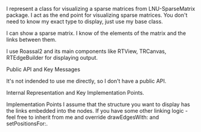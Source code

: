 I represent a class for visualizing a sparse matrices from LNU-SparseMatrix package.
I act as the end point for visualizing sparse matrices. 
You don't need to know my exact type to display, just use my base class.

I can show a sparse matrix.
I know of the elements of the matrix and the links between them.

I use Roassal2 and its main components like RTView, TRCanvas, RTEdgeBuilder for displaying output.

Public API and Key Messages

It's not indended to use me directly, so I don't have a public API.

Internal Representation and Key Implementation Points.

   Implementation Points
	I assume that the structure you want to display has the links embedded into the nodes.
	If you have some other linking logic - feel free to inherit from me and override drawEdgesWith: and setPositionsFor:.